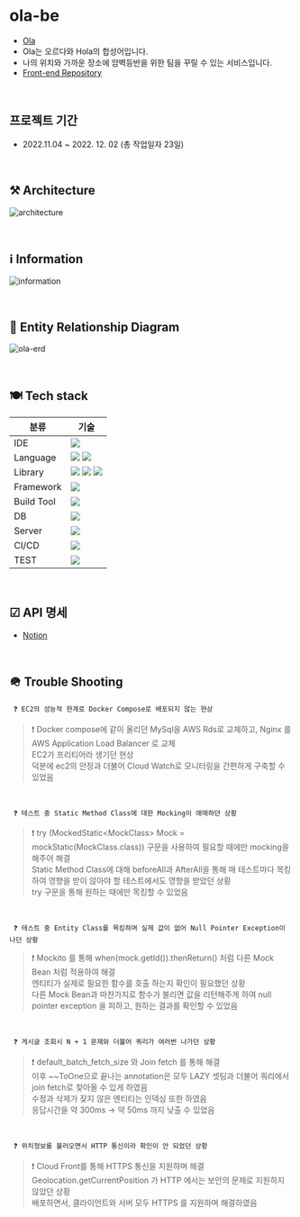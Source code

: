 # ola-be
- <a href="https://taesukang.click">Ola</a>
- Ola는 오르다와 Hola의 합성어입니다.
- 나의 위치와 가까운 장소에 암벽등반을 위한 팀을 꾸릴 수 있는 서비스입니다.
- <a href="https://github.com/taesukang-dev/ola-fe">Front-end Repository</a>

<br />

## 프로젝트 기간
- 2022.11.04 ~ 2022. 12. 02 (총 작업일자 23일)

<br />

## ⚒️ Architecture

![architecture](https://user-images.githubusercontent.com/44432418/205282999-a727705b-66ba-42cf-a3b7-dcaf0cf3802e.jpg)

<br />

## ℹ Information

![information](https://user-images.githubusercontent.com/44432418/205283025-afa33681-06b6-4627-940f-54c02f355fab.jpg)

<br />

## 👥 Entity Relationship Diagram

![ola-erd](https://user-images.githubusercontent.com/44432418/205283044-9075c6a4-f012-4c28-a16a-426aa228e7be.png)

<br />

## 🍽 Tech stack

| 분류        | 기술                                                                                                                                                                                                                                                                                                                       |
|-----------|--------------------------------------------------------------------------------------------------------------------------------------------------------------------------------------------------------------------------------------------------------------------------------------------------------------------------|
| IDE       | <img src="https://img.shields.io/badge/intellij idea-0000?style=for-the-badge&logo=IntelliJ IDEA&logoColor=white" />                                                                                                                                                                                                     |
| Language  | <img src="https://img.shields.io/badge/JAVA-0000?style=for-the-badge&logo=JAVA&logoColor=white" /> <img src="https://img.shields.io/badge/javascript-F7DF1E?style=for-the-badge&logo=javascript&logoColor=white" />                                                                                                      |
| Library   | <img src="https://img.shields.io/badge/react-61DAFB?style=for-the-badge&logo=react&logoColor=white"> <img src="https://img.shields.io/badge/redux-764ABC?style=for-the-badge&logo=redux&logoColor=white"> <img src="https://img.shields.io/badge/react query-FF4154?style=for-the-badge&logo=React Query&logoColor=white"> |
| Framework | <img src="https://img.shields.io/badge/springboot-6DB33F?style=for-the-badge&logo=SPRINGBOOT&logoColor=white">                                                                                                                                                                                                           |
| Build Tool | <img src="https://img.shields.io/badge/gradle-02303A?style=for-the-badge&logo=GRADLE&logoColor=white">                                                                                                                                                                                                                   |
| DB        | <img src="https://img.shields.io/badge/mysql-4479A1?style=for-the-badge&logo=MYSQL&logoColor=white">                                                                                                                                                                                                                     |
| Server    | <img src="https://img.shields.io/badge/aws-232F3E?style=for-the-badge&logo=Amazon AWS&logoColor=white">                                                                                                                                                                                                                  |
| CI/CD     | <img src="https://img.shields.io/badge/travis ci-3EAAAF?style=for-the-badge&logo=TRAVIS CI&logoColor=white">                                                                                                                                                                                                             |
| TEST      | <img src="https://img.shields.io/badge/junit 5-25A162?style=for-the-badge&logo=JUNIT5&logoColor=white">                                                                                                                                                                                                                  |

<br />

## ☑ API 명세
- <a href="https://vast-talon-3c4.notion.site/669c550bc3b941ea931f26ccf1c25042?v=a527ccbb309440b0a8d0cd85274d582b">Notion</a>

<br />

## 🪖 Trouble Shooting

` ❓ EC2의 성능적 한계로 Docker Compose로 배포되지 않는 현상`

> ❗️ Docker compose에 같이 올리던 MySql을 AWS Rds로 교체하고, Nginx 를 AWS Application Load Balancer 로 교체 <br />
> EC2가 프리티어라 생기던 현상 <br />
> 덕분에 ec2의 안정과 더불어 Cloud Watch로 모니터링을 간편하게 구축할 수 있었음

<br />

` ❓ 테스트 중 Static Method Class에 대한 Mocking이 애매하던 상황`

> ❗ try (MockedStatic\<MockClass> Mock = mockStatic(MockClass.class)) 구문을 사용하여 필요할 때에만 mocking을 해주어 해결 <br />
> Static Method Class에 대해 beforeAll과 AfterAll을 통해 매 테스트마다 목킹하여 영향을 받이 않아야 할 테스트에서도 영향을 받았던 상황 <br />
> try 구문을 통해 원하는 때에만 목킹할 수 있었음

<br />

` ❓ 테스트 중 Entity Class를 목킹하며 실제 값이 없어 Null Pointer Exception이 나던 상황`

> ❗ Mockito 를 통해 when(mock.getId()).thenReturn() 처럼 다른 Mock Bean 처럼 적용하여 해결 <br />
> 엔티티가 실제로 필요한 함수를 호출 하는지 확인이 필요했던 상황 <br />
> 다른 Mock Bean과 마찬가지로 함수가 불리면 값을 리턴해주게 하여 null pointer exception 을 피하고, 원하는 결과를 확인할 수 있었음

<br />

` ❓ 게시글 조회시 N + 1 문제와 더불어 쿼리가 여러번 나가던 상황`

> ❗ default_batch_fetch_size 와 Join fetch 를 통해 해결 <br />
> 이후 ~~ToOne으로 끝나는 annotation은 모두 LAZY 셋팅과 더불어 쿼리에서 join fetch로 찾아올 수 있게 하였음 <br />
> 수정과 삭제가 잦지 않은 엔티티는 인덱싱 또한 하였음 <br />
> 응답시간을 약 300ms -> 약 50ms 까지 낮출 수 있었음

<br />

` ❓ 위치정보를 불러오면서 HTTP 통신이라 확인이 안 되었던 상황`

> ❗ Cloud Front를 통해 HTTPS 통신을 지원하며 해결 <br />
> Geolocation.getCurrentPosition 가 HTTP 에서는 보안의 문제로 지원하지 않았던 상황 <br />
> 배포하면서, 클라이언트와 서버 모두 HTTPS 를 지원하며 해결하였음
